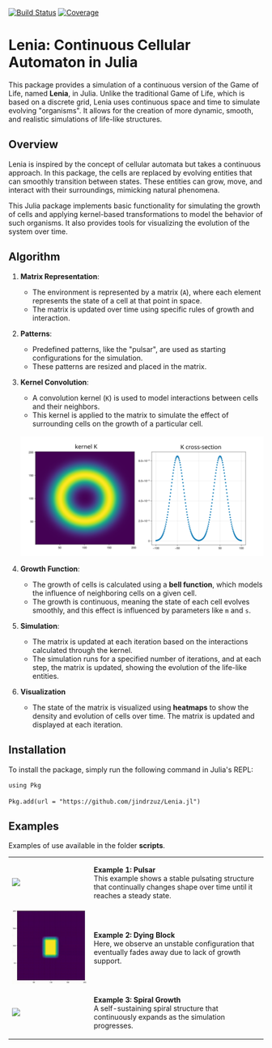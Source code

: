 [![Build Status](https://github.com/jindrzuz/Lenia.jl/actions/workflows/CI.yml/badge.svg?branch=main)](https://github.com/jindrzuz/Lenia.jl/actions/workflows/CI.yml?query=branch%3Amain)
[![Coverage](https://codecov.io/gh/jindrzuz/Lenia.jl/branch/main/graph/badge.svg)](https://codecov.io/gh/jindrzuz/Lenia.jl)


# Lenia: Continuous Cellular Automaton in Julia

This package provides a simulation of a continuous version of the Game of Life, named **Lenia**, in Julia. Unlike the traditional Game of Life, which is based on a discrete grid, Lenia uses continuous space and time to simulate evolving "organisms". It allows for the creation of more dynamic, smooth, and realistic simulations of life-like structures. 

## Overview

Lenia is inspired by the concept of cellular automata but takes a continuous approach. In this package, the cells are replaced by evolving entities that can smoothly transition between states. These entities can grow, move, and interact with their surroundings, mimicking natural phenomena.

This Julia package implements basic functionality for simulating the growth of cells and applying kernel-based transformations to model the behavior of such organisms. It also provides tools for visualizing the evolution of the system over time.

## Algorithm

1. **Matrix Representation**:
   - The environment is represented by a matrix (`A`), where each element represents the state of a cell at that point in space.
   - The matrix is updated over time using specific rules of growth and interaction.

2. **Patterns**:
   - Predefined patterns, like the "pulsar", are used as starting configurations for the simulation.
   - These patterns are resized and placed in the matrix.

3. **Kernel Convolution**:
   - A convolution kernel (`K`) is used to model interactions between cells and their neighbors.
   - This kernel is applied to the matrix to simulate the effect of surrounding cells on the growth of a particular cell.
    <br>
      <img src="images/kernel.png" alt="kernel" width="600">

4. **Growth Function**:
   - The growth of cells is calculated using a **bell function**, which models the influence of neighboring cells on a given cell.
   - The growth is continuous, meaning the state of each cell evolves smoothly, and this effect is influenced by parameters like `m` and `s`.

5. **Simulation**:
   - The matrix is updated at each iteration based on the interactions calculated through the kernel.
   - The simulation runs for a specified number of iterations, and at each step, the matrix is updated, showing the evolution of the life-like entities.

6. **Visualization**
    - The state of the matrix is visualized using **heatmaps** to show the density and evolution of cells over time. The matrix is updated and displayed at each iteration.

## Installation

To install the package, simply run the following command in Julia's REPL:

```
using Pkg

Pkg.add(url = "https://github.com/jindrzuz/Lenia.jl")
```

## Examples
Examples of use available in the folder **scripts**.

<table>
  <tr>
    <td>
      <img src="images/example_pulsar.gif" width="400">
    </td>
    <td>
      <p><b>Example 1: Pulsar</b><br>
      This example shows a stable pulsating structure that continually changes shape over time until it reaches a steady state.</p>
    </td>
  </tr>
  <tr>
    <td>
      <img src="images/example_dying_block.gif" width="400">
    </td>
    <td>
      <p><b>Example 2: Dying Block</b><br>
      Here, we observe an unstable configuration that eventually fades away due to lack of growth support.</p>
    </td>
  </tr>
  <tr>
    <td>
      <img src="images/example_spiral.gif" width="400">
    </td>
    <td>
      <p><b>Example 3: Spiral Growth</b><br>
      A self-sustaining spiral structure that continuously expands as the simulation progresses.</p>
    </td>
  </tr>
</table>



